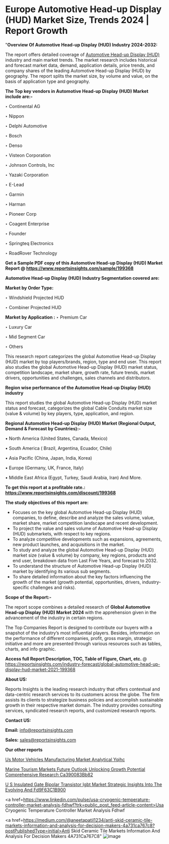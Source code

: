 # Europe Automotive Head-up Display (HUD) Market Size, Trends 2024 | Report Growth

"<strong>Overview Of Automotive Head-up Display (HUD) Industry 2024-2032:</strong>

The report offers detailed coverage of <a href=https://www.reportsinsights.com/sample/199368>Automotive Head-up Display (HUD)</a> industry and main market trends. The market research includes historical and forecast market data, demand, application details, price trends, and company shares of the leading Automotive Head-up Display (HUD) by geography. The report splits the market size, by volume and value, on the basis of application type and geography.

<strong>The Top key vendors in Automotive Head-up Display (HUD) Market include are:- </strong>

‣ Continental AG

‣ Nippon

‣ Delphi Automotive

‣ Bosch

‣ Denso

‣ Visteon Corporation

‣ Johnson Controls, Inc

‣ Yazaki Corporation

‣ E-Lead

‣ Garmin

‣ Harman

‣ Pioneer Corp

‣ Coagent Enterprise

‣ Founder

‣ Springteq Electronics

‣ RoadRover Technology

<strong>Get a Sample PDF copy of this Automotive Head-up Display (HUD) Market Report </strong><strong>@ <a href=https://www.reportsinsights.com/sample/199368 style=color:#0000ff;>https://www.reportsinsights.com/sample/199368</a> </strong>

<strong>Automotive Head-up Display (HUD) Industry Segmentation covered are:</strong>

<strong>Market by Order Type: </strong>

‣ Windshield Projected HUD

‣ Combiner Projected HUD

<strong>Market by Application :</strong>
 ‣ Premium Car

‣ Luxury Car

‣ Mid Segment Car

‣ Others

This research report categorizes the global Automotive Head-up Display (HUD) market by top players/brands, region, type and end user. This report also studies the global Automotive Head-up Display (HUD) market status, competition landscape, market share, growth rate, future trends, market drivers, opportunities and challenges, sales channels and distributors.

<strong>Region wise performance of the Automotive Head-up Display (HUD) industry</strong><strong> </strong>

This report studies the global Automotive Head-up Display (HUD) market status and forecast, categorizes the global Cable Conduits market size (value &amp; volume) by key players, type, application, and region. 

<strong>Regional Automotive Head-up Display (HUD) Market (Regional Output, Demand &amp; Forecast by Countries):-</strong>

• North America (United States, Canada, Mexico)

• South America ( Brazil, Argentina, Ecuador, Chile)

• Asia Pacific (China, Japan, India, Korea)

• Europe (Germany, UK, France, Italy)

• Middle East Africa (Egypt, Turkey, Saudi Arabia, Iran) And More.

<strong>To get this report at a profitable rate.: <a href=https://www.reportsinsights.com/discount/199368 style=color:#0000ff;>https://www.reportsinsights.com/discount/199368</a></strong>

<strong>The study objectives of this report are:</strong>
<ul>
  <li>Focuses on the key global Automotive Head-up Display (HUD) companies, to define, describe and analyze the sales volume, value, market share, market competition landscape and recent development.</li>
  <li>To project the value and sales volume of Automotive Head-up Display (HUD) submarkets, with respect to key regions.</li>
  <li>To analyze competitive developments such as expansions, agreements, new product launches, and acquisitions in the market.</li>
  <li>To study and analyze the global Automotive Head-up Display (HUD) market size (value &amp; volume) by company, key regions, products and end user, breakdown data from Last Five Years, and forecast to 2032.</li>
  <li>To understand the structure of Automotive Head-up Display (HUD) market by identifying its various sub segments.</li>
  <li>To share detailed information about the key factors influencing the growth of the market (growth potential, opportunities, drivers, industry-specific challenges and risks).</li>
</ul>
<strong>Scope of the Report:-</strong><strong> </strong>

The report scope combines a detailed research of <strong>Global Automotive Head-up Display (HUD) Market 2024 </strong>with the apprehension given in the advancement of the industry in certain regions.

The Top Companies Report is designed to contribute our buyers with a snapshot of the industry’s most influential players. Besides, information on the performance of different companies, profit, gross margin, strategic initiative and more are presented through various resources such as tables, charts, and info graphic.

<strong>Access full Report Description, TOC, Table of Figure, Chart, etc. </strong>@   <a href=https://reportsinsights.com/industry-forecast/global-automotive-head-up-display-hud-market-2021-199368 style=color:#0000ff;>https://reportsinsights.com/industry-forecast/global-automotive-head-up-display-hud-market-2021-199368</a>

<strong>About US:</strong>

Reports Insights is the leading research industry that offers contextual and data-centric research services to its customers across the globe. The firm assists its clients to strategize business policies and accomplish sustainable growth in their respective market domain. The industry provides consulting services, syndicated research reports, and customized research reports.

<strong>Contact US:</strong>

<p class=""""><b>Email:</b> <a href=mailto:info@reportsinsights.com>info@reportsinsights.com</a></p>
<p class=""""><b>Sales:</b> <a href=mailto:sales@reportsinsights.com>sales@reportsinsights.com</a></p>

<strong>Our other reports</strong>

<a href=https://www.linkedin.com/pulse/us-motor-vehicles-manufacturing-market-analytical-yqihc/>Us Motor Vehicles Manufacturing Market Analytical Yqihc</a>

<a href=https://medium.com/@ruchikakadam73/marine-tourism-markets-future-outlook-unlocking-growth-potential-comprehensive-research-ca390083bb82>Marine Tourism Markets Future Outlook Unlocking Growth Potential Comprehensive Research Ca390083Bb82</a>

<a href=https://medium.com/@khalunansh/u-s-insulated-gate-bipolar-transistor-igbt-market-strategic-insights-into-the-evolving-and-fd9f63c1b900>U S Insulated Gate Bipolar Transistor Igbt Market Strategic Insights Into The Evolving And Fd9F63C1B900</a>

<a href=https://www.linkedin.com/pulse/usa-cryogenic-temperature-controller-market-analysis-fdhwf?trk=public_post_feed-article-content>Usa Cryogenic Temperature Controller Market Analysis Fdhwf</a>

<a href=https://medium.com/@aneetapatil1234/anti-skid-ceramic-tile-markets-information-and-analysis-for-decision-makers-4a731ca767c8?postPublishedType=initial>Anti Skid Ceramic Tile Markets Information And Analysis For Decision Makers 4A731Ca767C8</a>"
![image](https://github.com/Reportsinsights123/RIgrowth/assets/158415881/62ad8467-a59f-45d7-8534-a79486013e8e)
